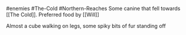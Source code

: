 #enemies #The-Cold #Northern-Reaches 
Some canine that fell towards [[The Cold]]. 
Preferred food by [[Will]]

Almost a cube walking on legs, some spiky bits of fur standing off